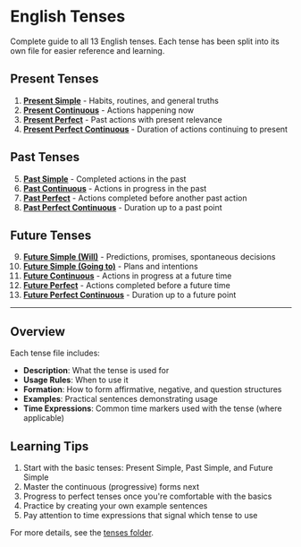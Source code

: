 # English Tenses

Complete guide to all 13 English tenses. Each tense has been split into its own file for easier reference and learning.

## Present Tenses

1. **[Present Simple](tenses/01-present-simple.md)** - Habits, routines, and general truths
2. **[Present Continuous](tenses/02-present-continuous.md)** - Actions happening now
3. **[Present Perfect](tenses/03-present-perfect.md)** - Past actions with present relevance
4. **[Present Perfect Continuous](tenses/04-present-perfect-continuous.md)** - Duration of actions continuing to present

## Past Tenses

5. **[Past Simple](tenses/05-past-simple.md)** - Completed actions in the past
6. **[Past Continuous](tenses/06-past-continuous.md)** - Actions in progress in the past
7. **[Past Perfect](tenses/07-past-perfect.md)** - Actions completed before another past action
8. **[Past Perfect Continuous](tenses/08-past-perfect-continuous.md)** - Duration up to a past point

## Future Tenses

9. **[Future Simple (Will)](tenses/09-future-simple-will.md)** - Predictions, promises, spontaneous decisions
10. **[Future Simple (Going to)](tenses/10-future-going-to.md)** - Plans and intentions
11. **[Future Continuous](tenses/11-future-continuous.md)** - Actions in progress at a future time
12. **[Future Perfect](tenses/12-future-perfect.md)** - Actions completed before a future time
13. **[Future Perfect Continuous](tenses/13-future-perfect-continuous.md)** - Duration up to a future point

---

## Overview

Each tense file includes:
- **Description**: What the tense is used for
- **Usage Rules**: When to use it
- **Formation**: How to form affirmative, negative, and question structures
- **Examples**: Practical sentences demonstrating usage
- **Time Expressions**: Common time markers used with the tense (where applicable)

## Learning Tips

1. Start with the basic tenses: Present Simple, Past Simple, and Future Simple
2. Master the continuous (progressive) forms next
3. Progress to perfect tenses once you're comfortable with the basics
4. Practice by creating your own example sentences
5. Pay attention to time expressions that signal which tense to use

For more details, see the [tenses folder](tenses/README.md).
